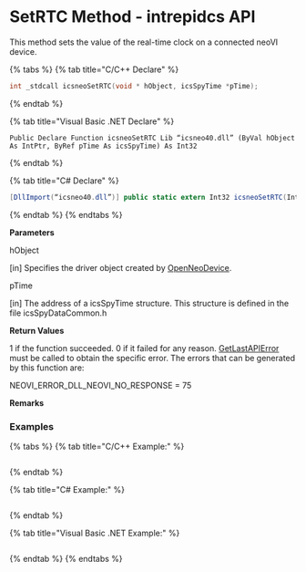 # SetRTC Method - intrepidcs API

This method sets the value of the real-time clock on a connected neoVI device.

{% tabs %}
{% tab title="C/C++ Declare" %}
```cpp
int _stdcall icsneoSetRTC(void * hObject, icsSpyTime *pTime);
```
{% endtab %}

{% tab title="Visual Basic .NET Declare" %}
```vbnet
Public Declare Function icsneoSetRTC Lib “icsneo40.dll” (ByVal hObject As IntPtr, ByRef pTime As icsSpyTime) As Int32
```
{% endtab %}

{% tab title="C# Declare" %}
```csharp
[DllImport(“icsneo40.dll”)] public static extern Int32 icsneoSetRTC(IntPtr hObject, ref icsSpyTime pTime);
```
{% endtab %}
{% endtabs %}

**Parameters**

hObject

\[in] Specifies the driver object created by [OpenNeoDevice](../../basic-functions-overview-intrepidcs-api/openneodevice-method-intrepidcs-api.md).

pTime

\[in] The address of a icsSpyTime structure. This structure is defined in the file icsSpyDataCommon.h

**Return Values**

1 if the function succeeded. 0 if it failed for any reason. [GetLastAPIError](../../error-functions-overview-intrepidcs-api/getlastapierror-method-intrepidcs-api.md) must be called to obtain the specific error. The errors that can be generated by this function are:

NEOVI\_ERROR\_DLL\_NEOVI\_NO\_RESPONSE = 75

**Remarks**

### Examples

{% tabs %}
{% tab title="C/C++ Example:" %}
```cpp
```
{% endtab %}

{% tab title="C# Example:" %}
```csharp
```
{% endtab %}

{% tab title="Visual Basic .NET Example:" %}
```vbnet
```
{% endtab %}
{% endtabs %}
